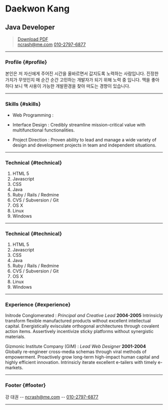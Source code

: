 # Daekwon Kang
## Java Developer

> [Download PDF](resume.pdf)  
> [ncrash@me.com](mailto:ncrash@me.com)
> [010-2797-6877](tel:+821027976877)

------

### Profile {#profile}

본인은 저 자신에게 주어진 시간을 올바르면서 값지도록 노력하는 사람입니다. 진정한 가치가 무엇인지 매 순간 순간 고민하는 개발자가 되기 위해 노력 중 입니다. 맥을 좋아하다 보니 맥 사용이 가능한 개발환경을 찾아 떠도는 경향이 있습니다.

------

### Skills {#skills}

* Web Programming
  : 

* Interface Design
  : Credibly streamline mission-critical value with multifunctional functionalities.

* Project Direction
  : Proven ability to lead and manage a wide variety of design and development projects in team and independent situations.

-------

### Technical {#technical}

1. HTML 5
1. Javascript
1. CSS
1. Java
1. Ruby / Rails / Redmine
1. CVS / Subversion / Git
1. OS X
1. Linux
1. Windows

------

### Technical {#technical}

1. HTML 5
1. Javascript
1. CSS
1. Java
1. Ruby / Rails / Redmine
1. CVS / Subversion / Git
1. OS X
1. Linux
1. Windows

------

### Experience {#experience}

Initrode Conglomerated
: *Principal and Creative Lead*
  __2004-2005__
  Intrinsicly transform flexible manufactured products without excellent intellectual capital. Energistically evisculate orthogonal architectures through covalent action items. Assertively incentivize sticky platforms without synergistic materials.

Gizmonic Institute Company (GIM)
: *Lead Web Designer*
  __2001-2004__
  Globally re-engineer cross-media schemas through viral methods of empowerment. Proactively grow long-term high-impact human capital and highly efficient innovation. Intrinsicly iterate excellent e-tailers with timely e-markets.

------

### Footer {#footer}

강 대권 -- [ncrash@me.com](mailto:ncrash@me.com) -- [010-2797-6877](tel:+821027976877)

------
